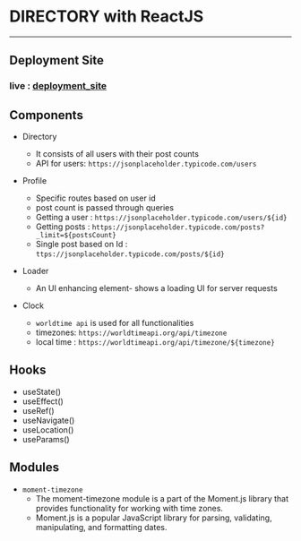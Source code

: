 # DIRECTORY with ReactJS
-------------------------------
## Deployment Site
### live : [deployment_site](`https://mydirectorytm.netlify.app/`)
## Components
- Directory
  - It consists of all users with their post counts
  - API for users: `https://jsonplaceholder.typicode.com/users`
  
- Profile
  - Specific routes based on user id
  - post count is passed through queries
  - Getting a user : `https://jsonplaceholder.typicode.com/users/${id}`
  - Getting posts : `https://jsonplaceholder.typicode.com/posts?_limit=${postsCount}`
  - Single post based on Id : `ttps://jsonplaceholder.typicode.com/posts/${id}`

- Loader
  - An UI enhancing element- shows a loading UI for server requests
  
- Clock
  - `worldtime api` is used for all functionalities
  - timezones: `https://worldtimeapi.org/api/timezone`
  - local time : `https://worldtimeapi.org/api/timezone/${timezone}`
  
## Hooks
- useState()
- useEffect()
- useRef()
- useNavigate()
- useLocation()
- useParams()

## Modules
- `moment-timezone`  
  - The moment-timezone module is a part of the Moment.js library that provides functionality for working with time zones. 
  - Moment.js is a popular JavaScript library for parsing, validating, manipulating, and formatting dates. 
